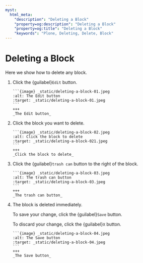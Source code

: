 ```yaml
---
myst:
  html_meta:
    "description": "Deleting a Block"
    "property=og:description": "Deleting a Block"
    "property=og:title": "Deleting a Block"
    "keywords": "Plone, Deleting, Delete, Block"
---
```


# Deleting a Block

Here we show how to delete any block.

1. Click the {guilabel}`Edit` button.

   ````{card}
   ```{image} _static/deleting-a-block-01.jpeg
   :alt: The Edit button
   :target: _static/deleting-a-block-01.jpeg
   ```
   +++
   _The Edit button_
   ````

2. Click the block you want to delete.

   ````{card}
   ```{image} _static/deleting-a-block-02.jpeg
   :alt: Click the block to delete
   :target: _static/deleting-a-block-021.jpeg
   ```
   +++
   _Click the block to delete_
   ````

3. Click the {guilabel}`trash can` button to the right of the block.

   ````{card}
   ```{image} _static/deleting-a-block-03.jpeg
   :alt: The trash can button
   :target: _static/deleting-a-block-03.jpeg
   ```
   +++
   _The trash can button_
   ````

4. The block is deleted immediately.

    To save your change, click the {guilabel}`Save` button.

    To discard your change, click the {guilabel}`X` button.

   ````{card}
   ```{image} _static/deleting-a-block-04.jpeg
   :alt: The Save button
   :target: _static/deleting-a-block-04.jpeg
   ```
   +++
   _The Save button_
   ````


